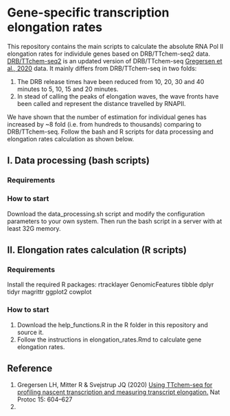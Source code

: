 # Gene-specific transcription elongation rates

This repository contains the main scripts to calculate the absolute RNA Pol II elongation rates for individule genes based on DRB/TTchem-seq2 data.
[DRB/TTchem-seq2]() is an updated version of DRB/TTchem-seq [Gregersen et al., 2020](https://doi.org/10.1038/s41596-019-0262-3) data. It mainly differs from DRB/TTchem-seq in two folds:

1. The DRB release times have been reduced from 10, 20, 30 and 40 minutes to 5, 10, 15 and 20 minutes.
2. In stead of calling the peaks of elongation waves, the wave fronts have been called and represent the distance travelled by RNAPII.

We have shown that the number of estimation for individual genes has increased by ~8 fold (i.e. from hundreds to thousands) comparing to DRB/TTchem-seq. Follow the bash and R scripts for data processing and elongation rates calculation as shown below.

## I. Data processing (bash scripts)

### Requirements


### How to start

Download the data_processing.sh script and modify the configuration parameters to your own system. 
Then run the bash script in a server with at least 32G memory.


## II. Elongation rates calculation (R scripts)

### Requirements

Install the required R packages:
     rtracklayer
     GenomicFeatures
     tibble
     dplyr
     tidyr
     magrittr
     ggplot2
     cowplot

### How to start 

1.  Download the help_functions.R in the R folder in this repository and source it.
2.  Follow the instructions in elongation_rates.Rmd to calculate gene elongation rates.
 

## Reference 

1. Gregersen LH, Mitter R & Svejstrup JQ (2020) [Using TTchem-seq for profiling nascent transcription and measuring transcript elongation.](https://doi.org/10.1038/s41596-019-0262-3) Nat Protoc 15: 604–627
2. 

